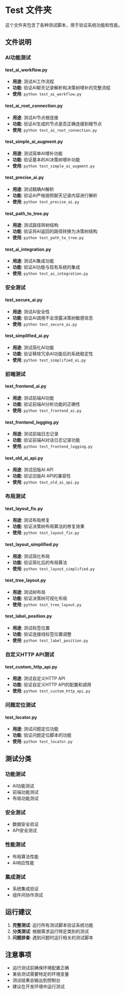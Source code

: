 # Test 文件夹

这个文件夹包含了各种测试脚本，用于验证系统功能和性能。

## 文件说明

### AI功能测试

#### test_ai_workflow.py
- **用途**: 测试AI工作流程
- **功能**: 验证AI聊天记录解析和决策树增补的完整流程
- **使用**: `python test_ai_workflow.py`

#### test_ai_root_connection.py
- **用途**: 测试AI节点根连接
- **功能**: 验证AI生成的节点是否正确连接到根节点
- **使用**: `python test_ai_root_connection.py`

#### test_simple_ai_augment.py
- **用途**: 测试简单AI增补功能
- **功能**: 验证基本的AI决策树增补功能
- **使用**: `python test_simple_ai_augment.py`

#### test_precise_ai.py
- **用途**: 测试精确AI解析
- **功能**: 验证AI严格按照聊天记录内容进行解析
- **使用**: `python test_precise_ai.py`

#### test_path_to_tree.py
- **用途**: 测试路径转树结构
- **功能**: 验证将AI返回的路径转换为决策树结构
- **使用**: `python test_path_to_tree.py`

#### test_ai_integration.py
- **用途**: 测试AI集成功能
- **功能**: 验证AI功能与现有系统的集成
- **使用**: `python test_ai_integration.py`

### 安全测试

#### test_secure_ai.py
- **用途**: 测试AI安全性
- **功能**: 验证AI调用不会泄露决策树敏感信息
- **使用**: `python test_secure_ai.py`

#### test_simplified_ai.py
- **用途**: 测试简化AI功能
- **功能**: 验证移除冗余AI功能后的系统稳定性
- **使用**: `python test_simplified_ai.py`

### 前端测试

#### test_frontend_ai.py
- **用途**: 测试前端AI功能
- **功能**: 验证前端AI分析功能的正确性
- **使用**: `python test_frontend_ai.py`

#### test_frontend_logging.py
- **用途**: 测试前端日志记录
- **功能**: 验证前端AI对话日志记录功能
- **使用**: `python test_frontend_logging.py`

#### test_old_ai_api.py
- **用途**: 测试旧版AI API
- **功能**: 验证旧版AI API的兼容性
- **使用**: `python test_old_ai_api.py`

### 布局测试

#### test_layout_fix.py
- **用途**: 测试布局修复
- **功能**: 验证决策树布局算法的修复效果
- **使用**: `python test_layout_fix.py`

#### test_layout_simplified.py
- **用途**: 测试简化布局
- **功能**: 验证简化后的布局算法
- **使用**: `python test_layout_simplified.py`

#### test_tree_layout.py
- **用途**: 测试树布局
- **功能**: 验证决策树可视化布局
- **使用**: `python test_tree_layout.py`

#### test_label_position.py
- **用途**: 测试标签位置
- **功能**: 验证连接线标签位置调整
- **使用**: `python test_label_position.py`

### 自定义HTTP API测试

#### test_custom_http_api.py
- **用途**: 测试自定义HTTP API
- **功能**: 验证自定义HTTP API的配置和调用
- **使用**: `python test_custom_http_api.py`

### 问题定位测试

#### test_locator.py
- **用途**: 测试问题定位功能
- **功能**: 验证问题定位脚本的功能
- **使用**: `python test_locator.py`

## 测试分类

### 功能测试
- AI功能测试
- 前端功能测试
- 布局功能测试

### 安全测试
- 数据安全验证
- API安全测试

### 性能测试
- 布局算法性能
- AI响应性能

### 集成测试
- 系统集成验证
- 组件间协作测试

## 运行建议

1. **完整测试**: 运行所有测试脚本验证系统功能
2. **分类测试**: 根据需求运行特定类别的测试
3. **问题排查**: 遇到问题时运行相关的测试脚本

## 注意事项

- 运行测试前确保环境配置正确
- 某些测试需要特定的环境变量
- 测试结果会输出到控制台
- 建议在开发环境中运行测试 